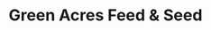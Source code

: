 ---
title: "Green Acres Feed & Seed"
url: /alpena/green-acres-feed-und-seed/
shop: Landwirtschaftlich
---